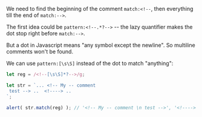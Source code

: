 We need to find the beginning of the comment `match:<!--`, then everything till the end of `match:-->`.

The first idea could be `pattern:<!--.*?-->` -- the lazy quantifier makes the dot stop right before  `match:-->`.

But a dot in Javascript means "any symbol except the newline". So multiline comments won't be found.

We can use `pattern:[\s\S]` instead of the dot to match "anything":

```js run
let reg = /<!--[\s\S]*?-->/g;

let str = `... <!-- My -- comment
 test --> ..  <!----> ..
`;

alert( str.match(reg) ); // '<!-- My -- comment \n test -->', '<!---->'
```
